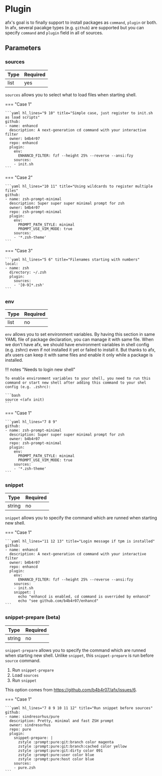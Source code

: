# Plugin

afx's goal is to finally support to install packages as `command`, `plugin` or both. In afx, several pacakge types (e.g. `github`) are supported but you can specify `command` and `plugin` field in all of sources.

## Parameters

### sources

Type | Required
---|---
list | yes

`sources` allows you to select what to load files when starting shell.

=== "Case 1"

    ```yaml hl_lines="9 10" title="Simple case, just register to init.sh as load scripts"
    github:
    - name: enhancd
      description: A next-generation cd command with your interactive filter
      owner: b4b4r07
      repo: enhancd
      plugin:
        env:
          ENHANCD_FILTER: fzf --height 25% --reverse --ansi:fzy
        sources:
        - init.sh
    ```

=== "Case 2"

    ```yaml hl_lines="10 11" title="Using wildcards to register multiple files"
    github:
    - name: zsh-prompt-minimal
      description: Super super super minimal prompt for zsh
      owner: b4b4r07
      repo: zsh-prompt-minimal
      plugin:
        env:
          PROMPT_PATH_STYLE: minimal
          PROMPT_USE_VIM_MODE: true
        sources:
        - '*.zsh-theme'
    ```

=== "Case 3"

    ```yaml hl_lines="5 6" title="Filenames starting with numbers"
    local:
    - name: zsh
      directory: ~/.zsh
      plugin:
        sources:
        - '[0-9]*.zsh'
    ```

### env

Type | Required
---|---
list | no

`env` allows you to set environment variables. By having this section in same YAML file of package declaration, you can manage it with same file. When we don't have afx, we should have environment variables in shell config (e.g. zshrc) even if not installed it yet or failed to install it. But thanks to afx, afx users can keep it with same files and enable it only while a package is installed.

!!! notes "Needs to login new shell"

    To enable environment variables to your shell, you need to run this command or start new shell after adding this command to your shel config (e.g. .zshrc):

    ```bash
    source <(afx init)
    ```

=== "Case 1"

    ```yaml hl_lines="7 8 9"
    github:
    - name: zsh-prompt-minimal
      description: Super super super minimal prompt for zsh
      owner: b4b4r07
      repo: zsh-prompt-minimal
      plugin:
        env:
          PROMPT_PATH_STYLE: minimal
          PROMPT_USE_VIM_MODE: true
        sources:
        - '*.zsh-theme'
    ```

### snippet

Type | Required
---|---
string | no

`snippet` allows you to specify the command which are runned when starting new shell.

=== "Case 1"

    ```yaml hl_lines="11 12 13" title="Login message if tpm is installed"
    github:
    - name: enhancd
      description: A next-generation cd command with your interactive filter
      owner: b4b4r07
      repo: enhancd
      plugin:
        env:
          ENHANCD_FILTER: fzf --height 25% --reverse --ansi:fzy
        sources:
        - init.sh
        snippet: |
          echo "enhancd is enabled, cd command is overrided by enhancd"
          echo "see github.com/b4b4r07/enhancd"
    ```

### snippet-prepare (beta)

Type | Required
---|---
string | no

`snippet-prepare` allows you to specify the command which are runned when starting new shell. Unlike `snippet`, this `snippet-prepare` is run before `source` command.

1. Run `snippet-prepare`
2. Load `sources`
3. Run `snippet`

This option comes from https://github.com/b4b4r07/afx/issues/6.

=== "Case 1"

    ```yaml hl_lines="7 8 9 10 11 12" title="Run snippet before sources"
    github:
    - name: sindresorhus/pure
      description: Pretty, minimal and fast ZSH prompt
      owner: sindresorhus
      repo: pure
      plugin:
        snippet-prepare: |
          zstyle :prompt:pure:git:branch color magenta
          zstyle :prompt:pure:git:branch:cached color yellow
          zstyle :prompt:pure:git:dirty color 091
          zstyle :prompt:pure:user color blue
          zstyle :prompt:pure:host color blue
        sources:
        - pure.zsh
    ```
